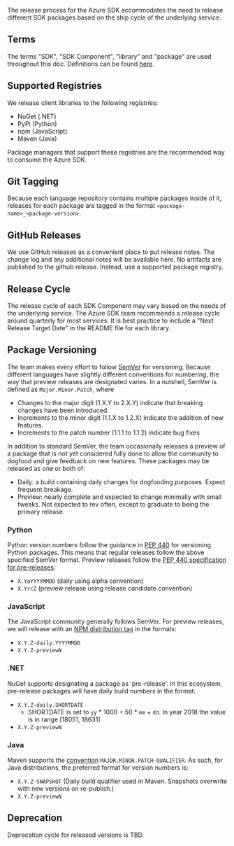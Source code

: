 The release process for the Azure SDK accommodates the need to release different SDK packages based on the ship cycle of the underlying service. 

## Terms
The terms "SDK", "SDK Component", "library" and "package" are used throughout this doc. Definitions can be found [here](/azure-sdk/docs/design/Introduction.mdk).

## Supported Registries
We release client libraries to the following registries:
+ NuGet (.NET)
+ PyPi (Python)
+ npm (JavaScript)
+ Maven (Java)

Package managers that support these registries are the recommended way to consume the Azure SDK.

## Git Tagging

Because each language repository contains multiple packages inside of it, releases for each package are tagged in the format `<package-name>_<package-version>`.


## GitHub Releases

We use GitHub releases as a convenient place to put release notes. The change log and any additional notes will be available here. No artifacts are published to the github release. Instead, use a supported package registry.

## Release Cycle

The release cycle of each SDK Component may vary based on the needs of the underlying service. The Azure SDK team recommends a release cycle around quarterly for most services. It is best practice to include a "Next Release Target Date" in the README file for each library.

## Package Versioning
The team makes every effort to follow [SemVer](https://semver.org/) for versioning. Because different languages have slightly different conventions for numbering, the way that preview releases are designated varies. In a nutshell, SemVer is defined as `Major.Minor.Patch`, where
+ Changes to the major digit (1.X.Y to 2.X.Y) indicate that breaking changes have been introduced. 
+ Increments to the minor digit (1.1.X to 1.2.X) indicate the addition of new features. 
+ Increments to the patch number (1.1.1 to 1.1.2) indicate bug fixes

In addition to standard SemVer, the team occasionally releases a preview of a package that is not yet considered fully done to allow the community to dogfood and give feedback on new features. These packages may be released as one or both of:
+ Daily: a build containing daily changes for dogfooding purposes. Expect frequent breakage.
+ Preview: nearly complete and expected to change minimally with small tweaks. Not expected to rev often, except to graduate to being the primary release.

### Python
Python version numbers follow the guidance in [PEP 440](https://www.python.org/dev/peps/pep-0440/) for versioning Python packages. This means that regular releases follow the above specified SemVer format. Preview releases follow the [PEP 440 specification for pre-releases](https://www.python.org/dev/peps/pep-0440/#pre-releases):
+ `X.YaYYYYMMDD` (daily using alpha convention)
+ `X.YrcZ` (preview release using release candidate convention)

### JavaScript
The JavaScript community generally follows SemVer. For preview releases, we will release with an [NPM distribution tag](https://docs.npmjs.com/cli/dist-tag) in the formats:
+ `X.Y.Z-daily.YYYYMMDD`
+ `X.Y.Z-previewN`

### .NET
NuGet supports designating a package as 'pre-release'. In this ecosystem, pre-release packages will have daily build numbers in the format:
+ `X.Y.Z-daily.SHORTDATE`
    + SHORTDATE is set to `yy` * 1000 + 50 * `mm` + `dd`. In year 2018 the value is in range [18051, 18631]
+ `X.Y.Z-previewN`

### Java
Maven supports the [convention](https://cwiki.apache.org/confluence/display/MAVENOLD/Versioning) `MAJOR.MINOR.PATCH-QUALIFIER`. As such, for Java distributions, the preferred format for version numbers is:
+ `X.Y.Z-SNAPSHOT` (Daily build qualifier used in Maven. Snapshots overwrite with new versions on re-publish.)
+ `X.Y.Z-previewN`

## Deprecation
Deprecation cycle for released versions is TBD.